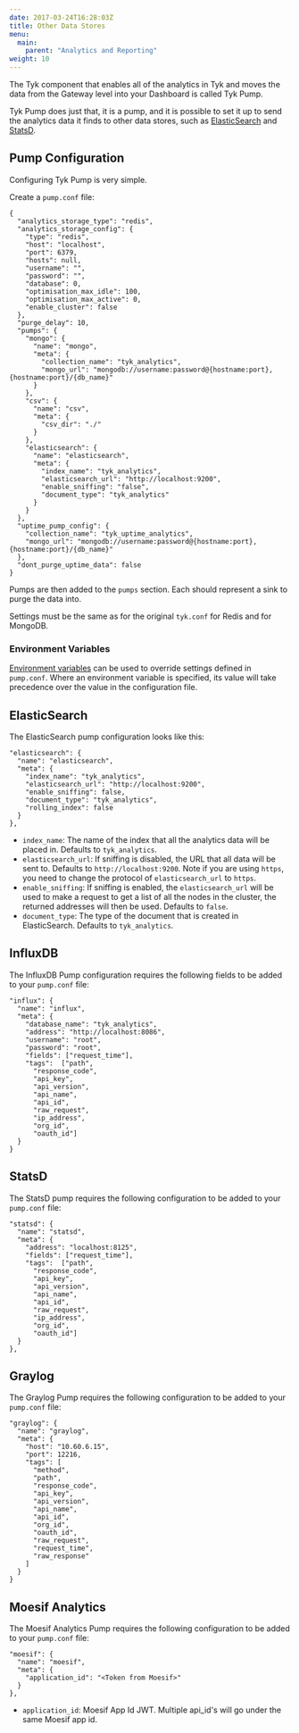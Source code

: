 ```yaml
---
date: 2017-03-24T16:28:03Z
title: Other Data Stores
menu:
  main:
    parent: "Analytics and Reporting"
weight: 10 
---
```


The Tyk component that enables all of the analytics in Tyk and moves the data from the Gateway level into your Dashboard is called Tyk Pump.

Tyk Pump does just that, it is a pump, and it is possible to set it up to send the analytics data it finds to other data stores, such as [ElasticSearch](https://www.elastic.co/) and [StatsD](https://www.datadoghq.com/).

## <a name="pump-configuration"></a> Pump Configuration

Configuring Tyk Pump is very simple.

Create a `pump.conf` file:

```{.copyWrapper}
{
  "analytics_storage_type": "redis",
  "analytics_storage_config": {
    "type": "redis",
    "host": "localhost",
    "port": 6379,
    "hosts": null,
    "username": "",
    "password": "",
    "database": 0,
    "optimisation_max_idle": 100,
    "optimisation_max_active": 0,
    "enable_cluster": false
  },
  "purge_delay": 10,
  "pumps": {
    "mongo": {
      "name": "mongo",
      "meta": {
        "collection_name": "tyk_analytics",
        "mongo_url": "mongodb://username:password@{hostname:port},{hostname:port}/{db_name}"
      }
    },
    "csv": {
      "name": "csv",
      "meta": {
        "csv_dir": "./"
      }
    },
    "elasticsearch": {
      "name": "elasticsearch",
      "meta": {
        "index_name": "tyk_analytics",
        "elasticsearch_url": "http://localhost:9200",
        "enable_sniffing": "false",
        "document_type": "tyk_analytics"
      }
    }
  },
  "uptime_pump_config": {
    "collection_name": "tyk_uptime_analytics",
    "mongo_url": "mongodb://username:password@{hostname:port},{hostname:port}/{db_name}"
  },
  "dont_purge_uptime_data": false
}
```

Pumps are then added to the `pumps` section. Each should represent a sink to purge the data into.

Settings must be the same as for the original `tyk.conf` for Redis and for MongoDB.

### Environment Variables

[Environment variables](/docs/tyk-configuration-reference/environment-variables/) can be used to override settings defined in `pump.conf`. Where an environment variable is specified, its value will take precedence over the value in the configuration file.

## <a name="elasticsearch"></a> ElasticSearch

The ElasticSearch pump configuration looks like this:

```{.copyWrapper}
"elasticsearch": {
  "name": "elasticsearch",
  "meta": {
    "index_name": "tyk_analytics",
    "elasticsearch_url": "http://localhost:9200",
    "enable_sniffing": false,
    "document_type": "tyk_analytics",
    "rolling_index": false
  }
},
```

*   `index_name`: The name of the index that all the analytics data will be placed in. Defaults to `tyk_analytics`.
*   `elasticsearch_url`: If sniffing is disabled, the URL that all data will be sent to. Defaults to `http://localhost:9200`. Note if you are using `https`, you need to change the protocol of `elasticsearch_url` to `https`.
*   `enable_sniffing`: If sniffing is enabled, the `elasticsearch_url` will be used to make a request to get a list of all the nodes in the cluster, the returned addresses will then be used. Defaults to `false`.
*   `document_type`: The type of the document that is created in ElasticSearch. Defaults to `tyk_analytics`.

## <a name="influxdb"></a> InfluxDB

The InfluxDB Pump configuration requires the following fields to be added to your `pump.conf` file:

```{.copyWrapper}
"influx": {
  "name": "influx",
  "meta": {
    "database_name": "tyk_analytics",
    "address": "http://localhost:8086",
    "username": "root",
    "password": "root",
    "fields": ["request_time"],
    "tags":  ["path",
      "response_code",
      "api_key",
      "api_version",
      "api_name",
      "api_id",
      "raw_request",
      "ip_address",
      "org_id",
      "oauth_id"]
  }
}
```

## <a name="statsd"></a> StatsD

The StatsD pump requires the following configuration to be added to your `pump.conf` file:

```{.copyWrapper}
"statsd": {
  "name": "statsd",
  "meta": {
    "address": "localhost:8125",
    "fields": ["request_time"],
    "tags":  ["path",
      "response_code",
      "api_key",
      "api_version",
      "api_name",
      "api_id",
      "raw_request",
      "ip_address",
      "org_id",
      "oauth_id"]
  }
},
```

## <a name="graylog"></a> Graylog

The Graylog Pump requires the following configuration to be added to your `pump.conf` file:

```{.copyWrapper}
"graylog": {
  "name": "graylog",
  "meta": {
    "host": "10.60.6.15",
    "port": 12216,
    "tags": [
      "method",
      "path",
      "response_code",
      "api_key",
      "api_version",
      "api_name",
      "api_id",
      "org_id",
      "oauth_id",
      "raw_request",
      "request_time",
      "raw_response"
    ]
  }
}
```

## <a name="moesif"></a> Moesif Analytics

The Moesif Analytics Pump requires the following configuration to be added to your `pump.conf` file:

```{.copyWrapper}
"moesif": {
  "name": "moesif",
  "meta": {
    "application_id": "<Token from Moesif>"
  }
},
```

*   `application_id`: Moesif App Id JWT. Multiple api_id's will go under the same Moesif app id.

[1]: /docs/others/Gateway-Environment-Vars.xlsx
